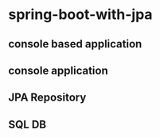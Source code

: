 # spring-boot-with-jpa

## console based application

## console application
## JPA Repository
## SQL DB
